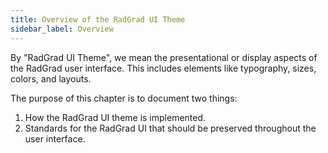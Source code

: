 ```yaml
---
title: Overview of the RadGrad UI Theme
sidebar_label: Overview
---
```


By "RadGrad UI Theme", we mean the presentational or display aspects of the RadGrad user interface.  This includes elements like typography, sizes, colors, and layouts.

The purpose of this chapter is to document two things:

  1. How the RadGrad UI theme is implemented.
  2. Standards for the RadGrad UI that should be preserved throughout the user interface.